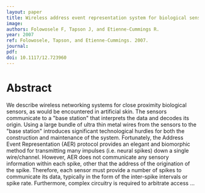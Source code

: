```yaml
---
layout: paper
title: Wireless address event representation system for biological sensor networks
image:
authors: Folowosele F, Tapson J, and Etienne-Cummings R.
year: 2007
ref: Folowosele, Tapson, and Etienne-Cummings. 2007.
journal:
pdf:
doi: 10.1117/12.723960
---
```


# Abstract
We describe wireless networking systems for close proximity biological sensors, as would be encountered in artificial skin. The sensors communicate to a "base station" that interprets the data and decodes its origin. Using a large bundle of ultra thin metal wires from the sensors to the "base station" introduces significant technological hurdles for both the construction and maintenance of the system. Fortunately, the Address Event Representation (AER) protocol provides an elegant and biomorphic method for transmitting many impulses (i.e. neural spikes) down a single wire/channel. However, AER does not communicate any sensory information within each spike, other that the address of the origination of the spike. Therefore, each sensor must provide a number of spikes to communicate its data, typically in the form of the inter-spike intervals or spike rate. Furthermore, complex circuitry is required to arbitrate access …
